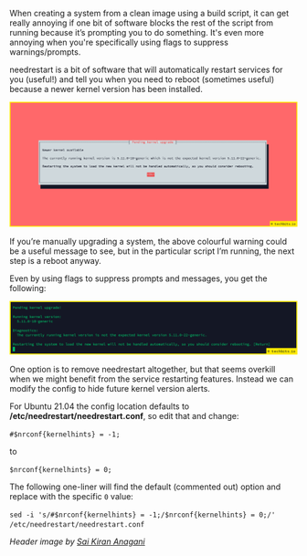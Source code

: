 <!--- META
title=Stop needrestart prompting for kernel reboots
publish_date=20210630
description=Stop needrestart from blocking scripts with new kernel reboot 'suggestions'. 
author=techbitsio
tags=Linux
header_image=commandline-processing.png
-->

When creating a system from a clean image using a build script, it can get really annoying if one bit of software blocks the rest of the script from running because it’s prompting you to do something. It's even more annoying when you're specifically using flags to suppress warnings/prompts.

needrestart is a bit of software that will automatically restart services for you (useful!) and tell you when you need to reboot (sometimes useful) because a newer kernel version has been installed.

<img alt="needrestart informing of a newly available kernel" src="images/pending-kernel-upgrade.png" class="center" />

If you’re manually upgrading a system, the above colourful warning could be a useful message to see, but in the particular script I’m running, the next step is a reboot anyway.

Even by using flags to suppress prompts and messages, you get the following:

<img alt="needrestart prompting a reboot" src="images/consider-rebooting-needrestart.png" class="center" />

One option is to remove needrestart altogether, but that seems overkill when we might benefit from the service restarting features. Instead we can modify the config to hide future kernel version alerts.

For Ubuntu 21.04 the config location defaults to **/etc/needrestart/needrestart.conf**, so edit that and change:

`#$nrconf{kernelhints} = -1;`

to 

`$nrconf{kernelhints} = 0;`

The following one-liner will find the default (commented out) option and replace with the specific `0` value:

`sed -i 's/#$nrconf{kernelhints} = -1;/$nrconf{kernelhints} = 0;/' /etc/needrestart/needrestart.conf`

*Header image by [Sai Kiran Anagani](https://unsplash.com/photos/Tjbk79TARiE)*
